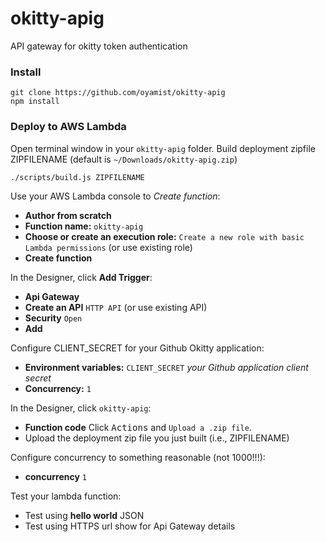 # okitty-apig
API gateway for okitty token authentication

### Install

```
git clone https://github.com/oyamist/okitty-apig
npm install
```

### Deploy to AWS Lambda
Open terminal window in your `okitty-apig` folder.
Build deployment zipfile ZIPFILENAME 
(default is `~/Downloads/okitty-apig.zip`)

```
./scripts/build.js ZIPFILENAME
```

Use your AWS Lambda console to *Create function*:

* **Author from scratch**
* **Function name:** `okitty-apig`
* **Choose or create an execution role:** `Create a new role with basic Lambda permissions` (or use existing role)
* **Create function**

In the Designer, click **Add Trigger**:

* **Api Gateway**
* **Create an API** `HTTP API` (or use existing API)
* **Security** `Open`
* **Add**

Configure CLIENT_SECRET for your Github Okitty application:

* **Environment variables:** `CLIENT_SECRET` *your Github application client secret*
* **Concurrency:** `1`

In the Designer, click `okitty-apig`:

* **Function code** Click <kbd>Actions</kbd> and `Upload a .zip file`.
* Upload the deployment zip file you just built (i.e., ZIPFILENAME)

Configure concurrency to something reasonable (not 1000!!!):

* **concurrency** `1`

Test your lambda function:

* Test using **hello world** JSON
* Test using HTTPS url show for Api Gateway details
